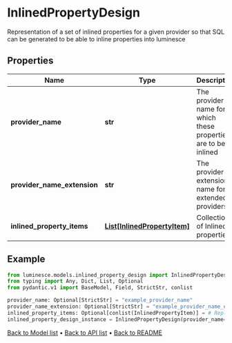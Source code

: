 # InlinedPropertyDesign

Representation of a set of inlined properties for a given provider so that SQL can be generated to be able to inline properties into luminesce
## Properties
Name | Type | Description | Notes
------------ | ------------- | ------------- | -------------
**provider_name** | **str** | The provider name for which these properties are to be inlined | [optional] 
**provider_name_extension** | **str** | The provider extension name for extended providers | [optional] 
**inlined_property_items** | [**List[InlinedPropertyItem]**](InlinedPropertyItem.md) | Collection of Inlined properties | [optional] 
## Example

```python
from luminesce.models.inlined_property_design import InlinedPropertyDesign
from typing import Any, Dict, List, Optional
from pydantic.v1 import BaseModel, Field, StrictStr, conlist

provider_name: Optional[StrictStr] = "example_provider_name"
provider_name_extension: Optional[StrictStr] = "example_provider_name_extension"
inlined_property_items: Optional[conlist(InlinedPropertyItem)] = # Replace with your value
inlined_property_design_instance = InlinedPropertyDesign(provider_name=provider_name, provider_name_extension=provider_name_extension, inlined_property_items=inlined_property_items)

```

[Back to Model list](../README.md#documentation-for-models) &#8226; [Back to API list](../README.md#documentation-for-api-endpoints) &#8226; [Back to README](../README.md)


